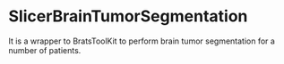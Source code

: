 # SlicerBrainTumorSegmentation
It is a wrapper to BratsToolKit to perform brain tumor segmentation for a number of patients. 
